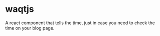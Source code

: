 # waqtjs

A react component that tells the time, just in case you need to check the time on your blog page.
